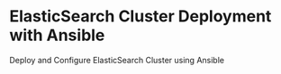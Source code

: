 # ElasticSearch Cluster Deployment with Ansible

Deploy and Configure ElasticSearch Cluster using Ansible
